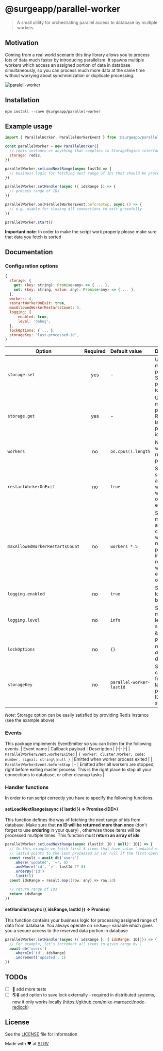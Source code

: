# @surgeapp/parallel-worker
> A small utility for orchestrating  parallel access to database by multiple workers

## Motivation
Coming from a real world scenario this tiny library allows you to process lots of data much faster by introducing parallelism. It spawns multiple workers which access an assigned portion of data in database simultaneously, so you can process much more data at the same time without worrying about synchronization or duplicate processing.

![paralell-worker](https://user-images.githubusercontent.com/11503453/80365743-6171d000-8888-11ea-8761-310ba7ef0e7f.png)

## Installation
```console
npm install --save @surgeapp/parallel-worker
```

## Example usage
```js
import { ParallelWorker, ParallelWorkerEvent } from '@surgeapp/parallel-worker'

const parallelWorker = new ParallelWorker({
  // redis instance or anything that complies to StorageEngine interface (see docs)
  storage: redis,
})

parallelWorker.setLoadNextRange(async lastId => {
  // business logic for fetching next range of IDs that should be processed
})

parallelWorker.setHandler(async ({ idsRange }) => {
  // process range of IDs
})

parallelWorker.on(ParallelWorkerEvent.beforeStop, async () => {
  // e.g. usable for closing all connections to exit gracefully
})

parallelWorker.start()
```

**Important note**: In order to make the script work properly please make sure that data you fetch is sorted

## Documentation
### Configuration options
```js
{
  storage: {
    get: (key: string): Promise<any> => { ... },
    set: (key: string, value: any): Promise<any> => { ... },
  },
  workers: 4,
  restartWorkerOnExit: true,
  maxAllowedWorkerRestartsCount: 5,
  logging: {
      enabled: true,
      level: 'debug',
  },
  lockOptions: { ... },
  storageKey: 'last-processed-id',
}
```
| Option | Required |  Default value | Description |
|-|:-:|:-|-|
| `storage.set` |  yes | - | Used for marking progress. Storing last processed id |
| `storage.get` |  yes | - | Used for marking progress. Retrieving last processed id |
| `workers` |  no | `os.cpus().length` | Number of workers to run in parallel |
| `restartWorkerOnExit` |  no | `true` | Specify if it should start a new worker when the old one exits |
| `maxAllowedWorkerRestartsCount` |  no | `workers * 5` | Specify max allowed count of worker restarts to prevent infinite restarting when some error occurrs  |
| `logging.enabled` |  no | `true` | Specify if logs should be enabled |
| `logging.level` |  no | `info` | Specify minimal log level to show (See [all levels](https://github.com/pinojs/pino/blob/master/docs/api.md#level-string))|
| `lockOptions` |  no | `{}` | Please refer to *async-lock* [docs](https://github.com/rogierschouten/async-lock#options) |
| `storageKey` |  no | `parallel-worker-lastId` | Specify custom key for storing last processed ID in storage |

*Note*: Storage option can be easily satisfied by providing Redis instance (see the example above)

### Events
This package implements EventEmitter so you can listen for the following events.
| Event name | Callback payload | Description |
|-|-|-|
| `ParallelWorkerEvent.workerExited` | `{ worker: cluster.Worker, code: number, signal: string\|null }` | Emitted when worker process exited |
| `ParallelWorkerEvent.beforeStop` | - | Emitted after all workers are stopped, right before exiting master process. This is the right place to stop all your connections to database, or other cleanup tasks |

### Handler functions
In order to run script correctly you have to specify the following functions.
#### setLoadNextRange(async ({ lastId }) => Promise<ID[]>)
This function defines the way of fetching the next range of ids from database. Make sure that **no ID will be returned more than once** (don't forget to use **ordering** in your query) , otherwise those items will be processed multiple times. This function must **return an array of ids**.
```js
parallelWorker.setLoadNextRange(async (lastId: ID | null): ID[] => {
  // In this example we fetch first 5 items that have value "updated = 0"
  // lastId points to the last processed id (or null if the first operation) in the previous operation so we can continue from this value onwards
  const result = await db('users')
    .where('updated', '=', 0)
    .andWhere('id', '>', lastId ?? 0)
    .orderBy('id')
    .limit(5)
  const idsRange = result.map((row: any) => row.id)

  // return range of IDs
  return idsRange
})
```

#### setHandler(async ({ idsRange, lastId }) => Promise<void>)
This function contains your business logic for processing assigned range of data from database. You always operate on `idsRange` variable which gives you a secure access to the reserved data portion in database
```js
parallelWorker.setHandler(async ({ idsRange }: { idsRange: ID[]}) => {
  // For example, let's increment all items in given range by 1
  await db('users')
    .whereIn('id', idsRange)
    .increment('updated', 1)
})
```

## TODOs
- [ ] 🧪 add more tests
- [ ] 🌎🔒 add option to save lock externally - required in distributed systems, now it only works locally (https://github.com/mike-marcacci/node-redlock)

## License
See the [LICENSE](LICENSE) file for information.

Made with ❤️ at [STRV](https://strv.com)
